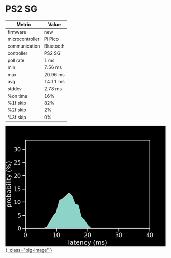 # PS2 SG

| Metric          | Value     |
| --------------- | --------- |
| firmware        | new       |
| microcontroller | Pi Pico   |
| communication   | Bluetooth |
| controller      | PS2 SG    |
| poll rate       | 1 ms      |
| min             | 7.56 ms   |
| max             | 20.96 ms  |
| avg             | 14.11 ms  |
| stddev          | 2.78 ms   |
| %on time        | 16%       |
| %1f skip        | 82%       |
| %2f skip        | 2%        |
| %3f skip        | 0%        |

[![Graph](../../assets/images/results/santroller_bt_ps2_guitar_n.png){: class="big-image" }](../../assets/images/results/santroller_bt_ps2_guitar_n.png)
